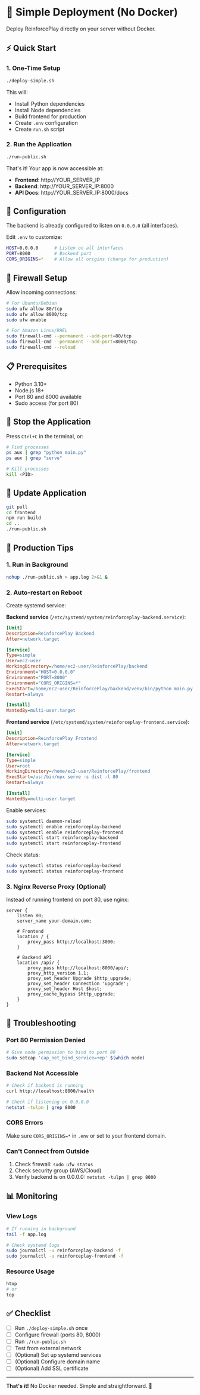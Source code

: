 # 🚀 Simple Deployment (No Docker)

Deploy ReinforcePlay directly on your server without Docker.

## ⚡ Quick Start

### 1. One-Time Setup
```bash
./deploy-simple.sh
```

This will:
- Install Python dependencies
- Install Node dependencies
- Build frontend for production
- Create `.env` configuration
- Create `run.sh` script

### 2. Run the Application
```bash
./run-public.sh
```

That's it! Your app is now accessible at:
- **Frontend**: http://YOUR_SERVER_IP
- **Backend**: http://YOUR_SERVER_IP:8000
- **API Docs**: http://YOUR_SERVER_IP:8000/docs

## 🔧 Configuration

The backend is already configured to listen on `0.0.0.0` (all interfaces).

Edit `.env` to customize:
```bash
HOST=0.0.0.0      # Listen on all interfaces
PORT=8000         # Backend port
CORS_ORIGINS=*    # Allow all origins (change for production)
```

## 🔐 Firewall Setup

Allow incoming connections:
```bash
# For Ubuntu/Debian
sudo ufw allow 80/tcp
sudo ufw allow 8000/tcp
sudo ufw enable

# For Amazon Linux/RHEL
sudo firewall-cmd --permanent --add-port=80/tcp
sudo firewall-cmd --permanent --add-port=8000/tcp
sudo firewall-cmd --reload
```

## 📋 Prerequisites

- Python 3.10+
- Node.js 18+
- Port 80 and 8000 available
- Sudo access (for port 80)

## 🛑 Stop the Application

Press `Ctrl+C` in the terminal, or:
```bash
# Find processes
ps aux | grep "python main.py"
ps aux | grep "serve"

# Kill processes
kill <PID>
```

## 🔄 Update Application

```bash
git pull
cd frontend
npm run build
cd ..
./run-public.sh
```

## 🎯 Production Tips

### 1. Run in Background
```bash
nohup ./run-public.sh > app.log 2>&1 &
```

### 2. Auto-restart on Reboot
Create systemd service:

**Backend service** (`/etc/systemd/system/reinforceplay-backend.service`):
```ini
[Unit]
Description=ReinforcePlay Backend
After=network.target

[Service]
Type=simple
User=ec2-user
WorkingDirectory=/home/ec2-user/ReinforcePlay/backend
Environment="HOST=0.0.0.0"
Environment="PORT=8000"
Environment="CORS_ORIGINS=*"
ExecStart=/home/ec2-user/ReinforcePlay/backend/venv/bin/python main.py
Restart=always

[Install]
WantedBy=multi-user.target
```

**Frontend service** (`/etc/systemd/system/reinforceplay-frontend.service`):
```ini
[Unit]
Description=ReinforcePlay Frontend
After=network.target

[Service]
Type=simple
User=root
WorkingDirectory=/home/ec2-user/ReinforcePlay/frontend
ExecStart=/usr/bin/npx serve -s dist -l 80
Restart=always

[Install]
WantedBy=multi-user.target
```

Enable services:
```bash
sudo systemctl daemon-reload
sudo systemctl enable reinforceplay-backend
sudo systemctl enable reinforceplay-frontend
sudo systemctl start reinforceplay-backend
sudo systemctl start reinforceplay-frontend
```

Check status:
```bash
sudo systemctl status reinforceplay-backend
sudo systemctl status reinforceplay-frontend
```

### 3. Nginx Reverse Proxy (Optional)

Instead of running frontend on port 80, use nginx:

```nginx
server {
    listen 80;
    server_name your-domain.com;

    # Frontend
    location / {
        proxy_pass http://localhost:3000;
    }

    # Backend API
    location /api/ {
        proxy_pass http://localhost:8000/api/;
        proxy_http_version 1.1;
        proxy_set_header Upgrade $http_upgrade;
        proxy_set_header Connection 'upgrade';
        proxy_set_header Host $host;
        proxy_cache_bypass $http_upgrade;
    }
}
```

## 🐛 Troubleshooting

### Port 80 Permission Denied
```bash
# Give node permission to bind to port 80
sudo setcap 'cap_net_bind_service=+ep' $(which node)
```

### Backend Not Accessible
```bash
# Check if backend is running
curl http://localhost:8000/health

# Check if listening on 0.0.0.0
netstat -tulpn | grep 8000
```

### CORS Errors
Make sure `CORS_ORIGINS=*` in `.env` or set to your frontend domain.

### Can't Connect from Outside
1. Check firewall: `sudo ufw status`
2. Check security group (AWS/Cloud)
3. Verify backend is on 0.0.0.0: `netstat -tulpn | grep 8000`

## 📊 Monitoring

### View Logs
```bash
# If running in background
tail -f app.log

# Check systemd logs
sudo journalctl -u reinforceplay-backend -f
sudo journalctl -u reinforceplay-frontend -f
```

### Resource Usage
```bash
htop
# or
top
```

## ✅ Checklist

- [ ] Run `./deploy-simple.sh` once
- [ ] Configure firewall (ports 80, 8000)
- [ ] Run `./run-public.sh`
- [ ] Test from external network
- [ ] (Optional) Set up systemd services
- [ ] (Optional) Configure domain name
- [ ] (Optional) Add SSL certificate

---

**That's it!** No Docker needed. Simple and straightforward. 🎉

